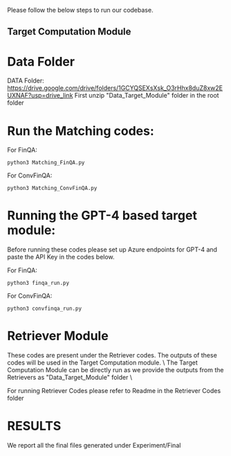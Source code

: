 Please follow the below steps to run our codebase.


## Target Computation Module

# Data Folder

DATA Folder: https://drive.google.com/drive/folders/1GCYQSEXsXsk_O3rHhx8duZ8xw2EUXNAF?usp=drive_link
First unzip "Data_Target_Module" folder in the root folder

# Run the Matching codes:

For FinQA: 
```
python3 Matching_FinQA.py
```

For ConvFinQA: 
```
python3 Matching_ConvFinQA.py
```

# Running the GPT-4 based target module:

Before running these codes please set up Azure endpoints for GPT-4 and paste the API Key in the codes below.

For FinQA: 
```
python3 finqa_run.py
```

For ConvFinQA: 
```
python3 convfinqa_run.py
```

# Retriever Module

These codes are present under the Retriever codes. The outputs of these codes will be used in the Target Computation module. \\ 
The Target Computation Module can be directly run as we provide the outputs from the Retrievers as "Data_Target_Module" folder \\

For running Retriever Codes please refer to Readme in the Retriever Codes folder

# RESULTS

We report all the final files generated under Experiment/Final



